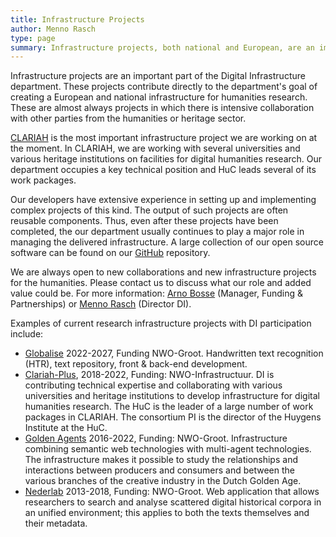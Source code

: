 ```yaml
---
title: Infrastructure Projects
author: Menno Rasch
type: page
summary: Infrastructure projects, both national and European, are an important part of the Digital Infrastructure section of the KNAW Humanities Cluster (HuC). These projects contribute directly to the department's goal of creating an infrastructure for humanities research.
---
```

Infrastructure projects are an important part of the Digital Infrastructure department. These projects contribute directly to the department's goal of creating a European and national infrastructure for humanities research. These are almost always projects in which there is intensive collaboration with other parties from the humanities or heritage sector.

[CLARIAH](https://www.clariah.nl) is the most important infrastructure project we are working on at the moment. In CLARIAH, we are working with several universities and various heritage institutions on facilities for digital humanities research. Our department occupies a key technical position and HuC leads several of its work packages.

Our developers have  extensive experience in setting up and implementing complex projects of this kind. The output of such projects are often reusable components. Thus, even after these projects have been completed, the our department usually continues to play a major role in managing the delivered infrastructure. A large collection of our open source software can be found on our [GitHub](https://github.com/knaw-huc) repository. 

We are always open to new collaborations and new infrastructure projects for the humanities. Please contact us to discuss what our role and added value could be. For more information: [Arno Bosse](mailto:arno.bosse@di.huc.knaw.nl) (Manager, Funding & Partnerships) or [Menno Rasch](mailto:menno.rasch@di.huc.knaw.nl) (Director DI).

Examples of current research infrastructure projects with DI participation include:

* [Globalise](https://globalise.huygens.knaw.nl) 2022-2027, Funding NWO-Groot. Handwritten text recognition (HTR), text repository, front & back-end development.
* [Clariah-Plus](https://www.clariah.nl), 2018-2022, Funding: NWO-Infrastructuur.
DI is contributing technical expertise and collaborating with various universities and heritage institutions to develop infrastructure for digital humanities research. The HuC is the leader of a large number of work packages in CLARIAH. The consortium PI is the director of the Huygens Institute at the HuC.
* [Golden Agents](https://www.goldenagents.org) 2016-2022, Funding: NWO-Groot. Infrastructure combining semantic web technologies with multi-agent technologies. The infrastructure makes it possible to study the relationships and interactions between producers and consumers and between the various branches of the creative industry in the Dutch Golden Age.
* [Nederlab](https://www.nederlab.nl/) 2013-2018, Funding: NWO-Groot. Web application that allows researchers to search and analyse scattered digital historical corpora in an unified environment; this applies to both the texts themselves and their metadata.